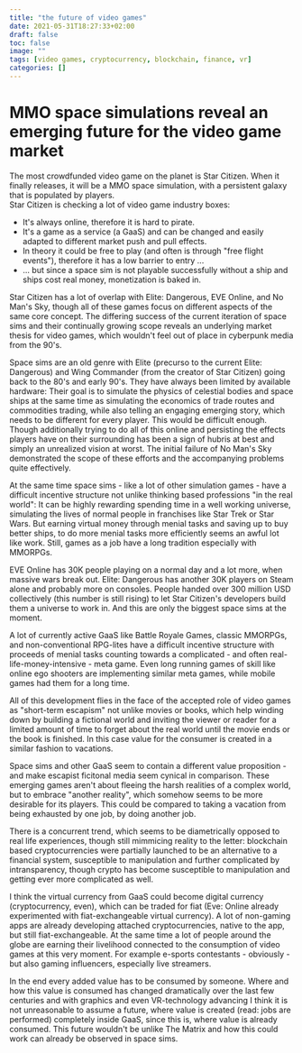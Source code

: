 ```yaml
---
title: "the future of video games"
date: 2021-05-31T18:27:33+02:00
draft: false
toc: false
image: ""
tags: [video games, cryptocurrency, blockchain, finance, vr]
categories: []
---
```


# MMO space simulations reveal an emerging future for the video game market
<!--more-->
The most crowdfunded video game on the planet is Star Citizen. When it finally releases, it will be a MMO space simulation, with a persistent galaxy that is populated by players.<br />
Star Citizen is checking a lot of video game industry boxes:
* It's always online, therefore it is hard to pirate.
* It's a game as a service (a GaaS) and can be changed and easily adapted to different market push and pull effects.
* In theory it could be free to play (and often is through "free flight events"), therefore it has a low barrier to entry ...
* ... but since a space sim is not playable successfully without a ship and ships cost real money, monetization is baked in.

Star Citizen has a lot of overlap with Elite: Dangerous, EVE Online, and No Man's Sky, though all of these games focus on different aspects of the same core concept. The differing success of the current iteration of space sims and their continually growing scope reveals an underlying market thesis for video games, which wouldn't feel out of place in cyberpunk media from the 90's.

Space sims are an old genre with Elite (precurso to the current Elite: Dangerous) and Wing Commander (from the creator of Star Citizen) going back to the 80's and early 90's. They have always been limited by available hardware: Their goal is to simulate the physics of celestial bodies and space ships at the same time as simulating the economics of trade routes and commodities trading, while also telling an engaging emerging story, which needs to be different for every player. This would be difficult enough. Though additionally trying to do all of this online and persisting the effects players have on their surrounding has been a sign of hubris at best and simply an unrealized vision at worst. The initial failure of No Man's Sky demonstrated the scope of these efforts and the accompanying problems quite effectively.

At the same time space sims - like a lot of other simulation games - have a difficult incentive structure not unlike thinking based professions "in the real world": It can be highly rewarding spending time in a well working universe, simulating the lives of normal people in franchises like Star Trek or Star Wars. But earning virtual money through menial tasks and saving up to buy better ships, to do more menial tasks more efficiently seems an awful lot like work. Still, games as a job have a long tradition especially with MMORPGs.

EVE Online has 30K people playing on a normal day and a lot more, when massive wars break out. Elite: Dangerous has another 30K players on Steam alone and probably more on consoles. People handed over 300 million USD collectively (this number is still rising) to let Star Citizen's developers build them a universe to work in. And this are only the biggest space sims at the moment.

A lot of currently active GaaS like Battle Royale Games, classic MMORPGs, and non-conventional RPG-lites have a difficult incentive structure with proceeds of menial tasks counting towards a complicated - and often real-life-money-intensive - meta game. Even long running games of skill like online ego shooters are implementing similar meta games, while mobile games had them for a long time.

All of this development flies in the face of the accepted role of video games as "short-term escapism" not unlike movies or books, which help winding down by building a fictional world and inviting the viewer or reader for a limited amount of time to forget about the real world until the movie ends or the book is finished. In this case value for the consumer is created in a similar fashion to vacations.

Space sims and other GaaS seem to contain a different value proposition - and make escapist ficitonal media seem cynical in comparison. These emerging games aren't about fleeing the harsh realities of a complex world, but to embrace "another reality", which somehow seems to be more desirable for its players. This could be compared to taking a vacation from being exhausted by one job, by doing another job.

There is a concurrent trend, which seems to be diametrically opposed to real life experiences, though still mimmicing reality to the letter: blockchain based cryptocurrencies were partially launched to be an alternative to a financial system, susceptible to manipulation and further complicated by intransparency, though crypto has become susceptible to manipulation and getting ever more complicated as well.

I think the virtual currency from GaaS could become digital currency (cryptocurrency, even), which can be traded for fiat (Eve: Online already experimented with fiat-exchangeable virtual currency). A lot of non-gaming apps are already developing attached cryptocurrencies, native to the app, but still fiat-exchangeable. At the same time a lot of people around the globe are earning their livelihood connected to the consumption of video games at this very moment. For example e-sports contestants - obviously - but also gaming influencers, especially live streamers.

In the end every added value has to be consumed by someone. Where and how this value is consumed has changed dramatically over the last few centuries and with graphics and even VR-technology advancing I think it is not unreasonable to assume a future, where value is created (read: jobs are performed) completely inside GaaS, since this is, where value is already consumed. This future wouldn't be unlike The Matrix and how this could work can already be observed in space sims.
